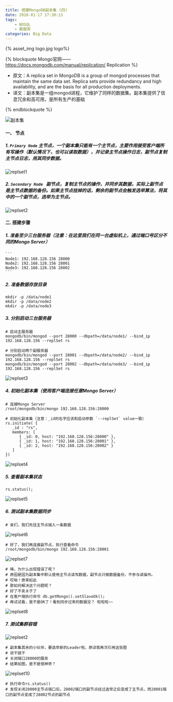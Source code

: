 ```yaml
---
title: 搭建MongoDB副本集 (四)
date: 2018-01-17 17:30:13
tags: 
	- NOSQL
	- 数据库
categories: Big Data
---
```


{% asset_img logo.jpg logo%}

{% blockquote Mongo官网—— https://docs.mongodb.com/manual/replication/ Replication %}
  - 原文：A replica set in MongoDB is a group of mongod processes that maintain the same data set. Replica sets provide redundancy and high availability, and are the basis for all production deployments.
  - 译文：副本集是一组mongod进程，它维护了同样的数据集。副本集提供了信息冗余和高可用，是所有生产的基础
  
{% endblockquote %}

<!-- more -->

![副本集](replset0.png)

#### 一、 节点
##### 1. `Primary Node` 主节点，一个副本集只能有一个主节点，主要作用接受客户端所有写操作（默认情况下，也可以读取数据），并记录主节点操作日志，副节点复制主节点日志，用其同步数据。
![replset1](replset1.png)  

##### 2. `Secondary Node ` 副节点，复制主节点的操作，并同步其数据，实际上副节点是主节点数据的备份。如果主节点挂掉的话，剩余的副节点会触发选举算法，将其中的一个副节点，选举为主节点。 
![replset2](replset2.png) 

#### 二. 搭建步骤
##### 1. 准备至少三台服务器（注意：在这里我们在同一台虚拟机上，通过端口号区分不同的Mongo Server）
	```
	Node1: 192.168.128.156 28000
	Node2: 192.168.128.156 28001
	Node3: 192.168.128.156 28002
	```

##### 2. 准备数据存放目录
  ``` shell
  mkdir -p /data/node1
  mkdir -p /data/node2
  mkdir -p /data/node3
  ```
##### 3. 分别启动三台服务器
  ```
  # 启动主服务器
  mongodb/bin/mongod --port 28000 --dbpath=/data/node1/ --bind_ip 192.168.128.156 --replSet rs
  
  # 分别启动两个副服务器
  mongodb/bin/mongod --port 28001 --dbpath=/data/node2/ --bind_ip 192.168.128.156 --replSet rs
  mongodb/bin/mongod --port 28002 --dbpath=/data/node3/ --bind_ip 192.168.128.156 --replSet rs
  ```
  
  ![replset3](replset3.png) 

##### 4. 初始化副本集（使用客户端连接任意Mongo Server）
  ```
  # 连接Mongo Server
  /root/mongodb/bin/mongo 192.168.128.156:28000
  
  # 初始化副本集（注意：_id的名字应该和启动参数 `--replSet` value一致）
  rs.initiate( {
     _id : "rs",
     members: [
        { _id: 0, host: "192.168.128.156:28000" },
        { _id: 1, host: "192.168.128.156:28001" },
        { _id: 2, host: "192.168.128.156:28002" }
     ]
  })
  ```
  ![replset4](replset4.png) 

##### 5. 查看副本集状态  
  `rs.status();`  
  
  ![replset5](replset5.png) 
  
##### 6. 测试副本集数据同步
  ```
  # 亲们，我们先往主节点插入一条数据
  ```
  
  ![replset6](replset6.png) 
  
  ```
  # 好了，我们再连接副节点，执行查看命令
  /root/mongodb/bin/mongo 192.168.128.156:28001
  ```
  
  ![replset7](replset7.png) 
  
  ```
  # 咦，为什么出现错误了呢？ 
  # 原因是因为副本集中默认使用主节点读写数据，副节点只做数据备份，不参与读操作。
  # 哎呦！原来如此
  # 那如何解决这个问题呢？
  # 好了不卖关子了
  # 在客户端执行命令 db.getMongo().setSlaveOk();
  # 再试试看，是不是OK了！看到同步过来的数据没？ 啦啦啦~~
  ```
  
  ![replset8](replset8.png) 

##### 7. 测试集群容错  
  ![replset2](replset2.png) 
  
  ```
  # 副本集其余的小伙伴，要选举新的Leader啦，原谅我再次引用这张图
  # 说干就干
  # 关闭端口28000的服务
  # 结果如图，是不是很神奇？
  ```
  
  ![replset10](replset10.png) 
  
  ```
  # 执行命令rs.status()
  # 发现关闭28000主节点端口后，28002端口的副节点经过选举之后变成了主节点，而28001端口的副节点变成了28002节点的副节点
  ```